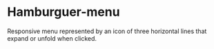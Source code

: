 # Hamburguer-menu
Responsive menu represented by an icon of three horizontal lines that expand or unfold when clicked.
